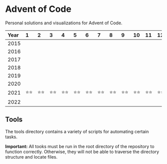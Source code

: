 # Advent of Code

Personal solutions and visualizations for Advent of Code.

[comment]: # (STAR TABLE START)

|Year|1           |2           |3           |4           |5           |6           |7           |8           |9           |10          |11          |12          |13          |14          |15          |16          |17          |18          |19          |20          |21          |22          |23          |24          |25          |
|:---|:-----------|:-----------|:-----------|:-----------|:-----------|:-----------|:-----------|:-----------|:-----------|:-----------|:-----------|:-----------|:-----------|:-----------|:-----------|:-----------|:-----------|:-----------|:-----------|:-----------|:-----------|:-----------|:-----------|:-----------|:-----------|
|2015|            |            |            |            |            |            |            |            |            |            |            |            |            |            |            |            |            |            |            |            |            |            |            |            |            |
|2016|            |            |            |            |            |            |            |            |            |            |            |            |            |            |            |            |            |            |            |            |            |            |            |            |            |
|2017|            |            |            |            |            |            |            |            |            |            |            |            |            |            |            |            |            |            |            |            |            |            |            |            |            |
|2018|            |            |            |            |            |            |            |            |            |            |            |            |            |            |            |            |            |            |            |            |            |            |            |            |            |
|2019|            |            |            |            |            |            |            |            |            |            |            |            |            |            |            |            |            |            |            |            |            |            |            |            |            |
|2020|            |            |            |            |            |            |            |            |            |            |            |            |            |            |            |            |            |            |            |            |            |            |            |            |            |
|2021|:star::star:|:star::star:|:star::star:|:star::star:|:star::star:|:star::star:|:star::star:|:star::star:|:star::star:|:star::star:|:star::star:|:star::star:|:star::star:|:star::star:|:star::star:|            |            |            |            |            |            |            |            |            |            |
|2022|            |            |            |            |            |            |            |            |            |            |            |            |            |            |            |            |            |            |            |            |            |            |            |            |            |


[comment]: # (STAR TABLE END)

## Tools

The tools directory contains a variety of scripts for automating certain tasks.

**Important:** All tooks must be run in the root directory of the repository to function correctly. Otherwise, they will not be able to traverse the directory structure and locate files.
